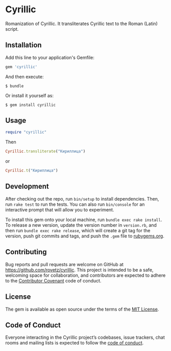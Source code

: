 # Cyrillic

Romanization of Cyrillic. It transliterates Cyrillic text to the Roman (Latin) script.

## Installation

Add this line to your application's Gemfile:

```ruby
gem 'cyrillic'
```

And then execute:

    $ bundle

Or install it yourself as:

    $ gem install cyrillic

## Usage

```ruby
require "cyrillic"
```

Then

```ruby
Cyrillic.transliterate("Кириллица")
```
or

```ruby
Cyrillic.t("Кириллица")
```


## Development

After checking out the repo, run `bin/setup` to install dependencies. Then, run `rake test` to run the tests. You can also run `bin/console` for an interactive prompt that will allow you to experiment.

To install this gem onto your local machine, run `bundle exec rake install`. To release a new version, update the version number in `version.rb`, and then run `bundle exec rake release`, which will create a git tag for the version, push git commits and tags, and push the `.gem` file to [rubygems.org](https://rubygems.org).

## Contributing

Bug reports and pull requests are welcome on GitHub at https://github.com/rovetz/cyrillic. This project is intended to be a safe, welcoming space for collaboration, and contributors are expected to adhere to the [Contributor Covenant](http://contributor-covenant.org) code of conduct.

## License

The gem is available as open source under the terms of the [MIT License](https://opensource.org/licenses/MIT).

## Code of Conduct

Everyone interacting in the Cyrillic project’s codebases, issue trackers, chat rooms and mailing lists is expected to follow the [code of conduct](https://github.com/rovetz/cyrillic/blob/master/CODE_OF_CONDUCT.md).
